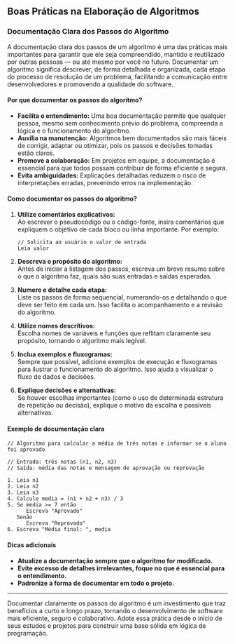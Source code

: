 
## Boas Práticas na Elaboração de Algoritmos

### Documentação Clara dos Passos do Algoritmo

A documentação clara dos passos de um algoritmo é uma das práticas mais importantes para garantir que ele seja compreendido, mantido e reutilizado por outras pessoas — ou até mesmo por você no futuro. Documentar um algoritmo significa descrever, de forma detalhada e organizada, cada etapa do processo de resolução de um problema, facilitando a comunicação entre desenvolvedores e promovendo a qualidade do software.

#### Por que documentar os passos do algoritmo?

- **Facilita o entendimento:** Uma boa documentação permite que qualquer pessoa, mesmo sem conhecimento prévio do problema, compreenda a lógica e o funcionamento do algoritmo.
- **Auxilia na manutenção:** Algoritmos bem documentados são mais fáceis de corrigir, adaptar ou otimizar, pois os passos e decisões tomadas estão claros.
- **Promove a colaboração:** Em projetos em equipe, a documentação é essencial para que todos possam contribuir de forma eficiente e segura.
- **Evita ambiguidades:** Explicações detalhadas reduzem o risco de interpretações erradas, prevenindo erros na implementação.

#### Como documentar os passos do algoritmo?

1. **Utilize comentários explicativos:**  
   Ao escrever o pseudocódigo ou o código-fonte, insira comentários que expliquem o objetivo de cada bloco ou linha importante. Por exemplo:
   ```pseudo
   // Solicita ao usuário o valor de entrada
   Leia valor
   ```

2. **Descreva o propósito do algoritmo:**  
   Antes de iniciar a listagem dos passos, escreva um breve resumo sobre o que o algoritmo faz, quais são suas entradas e saídas esperadas.

3. **Numere e detalhe cada etapa:**  
   Liste os passos de forma sequencial, numerando-os e detalhando o que deve ser feito em cada um. Isso facilita o acompanhamento e a revisão do algoritmo.

4. **Utilize nomes descritivos:**  
   Escolha nomes de variáveis e funções que reflitam claramente seu propósito, tornando o algoritmo mais legível.

5. **Inclua exemplos e fluxogramas:**  
   Sempre que possível, adicione exemplos de execução e fluxogramas para ilustrar o funcionamento do algoritmo. Isso ajuda a visualizar o fluxo de dados e decisões.

6. **Explique decisões e alternativas:**  
   Se houver escolhas importantes (como o uso de determinada estrutura de repetição ou decisão), explique o motivo da escolha e possíveis alternativas.

#### Exemplo de documentação clara

```pseudo
// Algoritmo para calcular a média de três notas e informar se o aluno foi aprovado

// Entrada: três notas (n1, n2, n3)
// Saída: média das notas e mensagem de aprovação ou reprovação

1. Leia n1
2. Leia n2
3. Leia n3
4. Calcule media = (n1 + n2 + n3) / 3
5. Se media >= 7 então
      Escreva "Aprovado"
   Senão
      Escreva "Reprovado"
6. Escreva "Média final: ", media
```

#### Dicas adicionais

- **Atualize a documentação sempre que o algoritmo for modificado.**
- **Evite excesso de detalhes irrelevantes, foque no que é essencial para o entendimento.**
- **Padronize a forma de documentar em todo o projeto.**

---

Documentar claramente os passos do algoritmo é um investimento que traz benefícios a curto e longo prazo, tornando o desenvolvimento de software mais eficiente, seguro e colaborativo. Adote essa prática desde o início de seus estudos e projetos para construir uma base sólida em lógica de programação.
```
